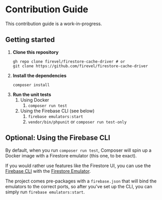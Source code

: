 # Contribution Guide

This contribution guide is a work-in-progress.

## Getting started

1. **Clone this repository**
    ```
    gh repo clone firevel/firestore-cache-driver # or
    git clone https://github.com/firevel/firestore-cache-driver
    ```
2. **Install the dependencies**
    ```
    composer install
    ```
3. **Run the unit tests**
   1. Using Docker
      1. `composer run test`
   2. Using the Firebase CLI (see below)
      1. `firebase emulators:start`
      2. `vendor/bin/phpunit` or `composer run test-only`

## Optional: Using the Firebase CLI

By default, when you run `composer run test`, Composer will spin up a Docker image
with a Firestore emulator (this one, to be exact).

If you would rather use features like the Firestore UI, you can use the [Firebase CLI][1] with the [Firestore Emulator][2].

The project comes pre-packages with a `firebase.json` that will bind the emulators to the correct ports, so after
you've set up the CLI, you can simply run `firebase emulators:start`.

[1]: https://firebase.google.com/docs/cli
[2]: https://firebase.google.com/docs/emulator-suite/install_and_configure
